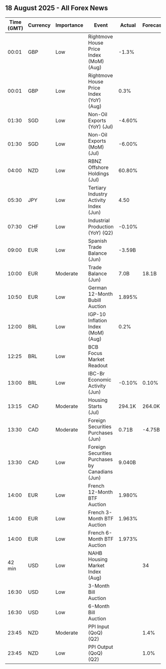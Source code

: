 ## 18 August 2025 - All Forex News

| Time (GMT) | Currency | Importance | Event | Actual | Forecast | Previous |
|------|----------|------------|-------|--------|----------|----------|
| 00:01 | GBP | Low | Rightmove House Price Index (MoM) (Aug) | -1.3% |  | -1.2% |
| 00:01 | GBP | Low | Rightmove House Price Index (YoY) (Aug) | 0.3% |  | 0.1% |
| 01:30 | SGD | Low | Non-Oil Exports (YoY) (Jul) | -4.60% |  | 12.90% |
| 01:30 | SGD | Low | Non-Oil Exports (MoM) (Jul) | -6.00% |  | 14.20% |
| 04:00 | NZD | Low | RBNZ Offshore Holdings (Jul) | 60.80% |  | 60.70% |
| 05:30 | JPY | Low | Tertiary Industry Activity Index (Jun) | 4.50 |  | -1.40 |
| 07:30 | CHF | Low | Industrial Production (YoY) (Q2) | -0.10% |  | 8.90% |
| 09:00 | EUR | Low | Spanish Trade Balance (Jun) | -3.59B |  | -2.54B |
| 10:00 | EUR | Moderate | Trade Balance (Jun) | 7.0B | 18.1B | 16.5B |
| 10:50 | EUR | Low | German 12-Month Bubill Auction | 1.895% |  | 1.798% |
| 12:00 | BRL | Low | IGP-10 Inflation Index (MoM) (Aug) | 0.2% |  | -1.7% |
| 12:25 | BRL | Low | BCB Focus Market Readout |  |  |  |
| 13:00 | BRL | Low | IBC-Br Economic Activity (Jun) | -0.10% | 0.10% | -0.70% |
| 13:15 | CAD | Moderate | Housing Starts (Jul) | 294.1K | 264.0K | 283.5K |
| 13:30 | CAD | Moderate | Foreign Securities Purchases (Jun) | 0.71B | -4.75B | -6.29B |
| 13:30 | CAD | Low | Foreign Securities Purchases by Canadians (Jun) | 9.040B |  | 13.460B |
| 14:00 | EUR | Low | French 12-Month BTF Auction | 1.980% |  | 1.973% |
| 14:00 | EUR | Low | French 3-Month BTF Auction | 1.963% |  | 1.952% |
| 14:00 | EUR | Low | French 6-Month BTF Auction | 1.973% |  | 1.971% |
| 42 min | USD | Low | NAHB Housing Market Index (Aug) |  | 34 | 33 |
| 16:30 | USD | Low | 3-Month Bill Auction |  |  | 4.150% |
| 16:30 | USD | Low | 6-Month Bill Auction |  |  | 3.970% |
| 23:45 | NZD | Moderate | PPI Input (QoQ) (Q2) |  | 1.4% | 2.9% |
| 23:45 | NZD | Low | PPI Output (QoQ) (Q2) |  | 1.0% | 2.1% |
